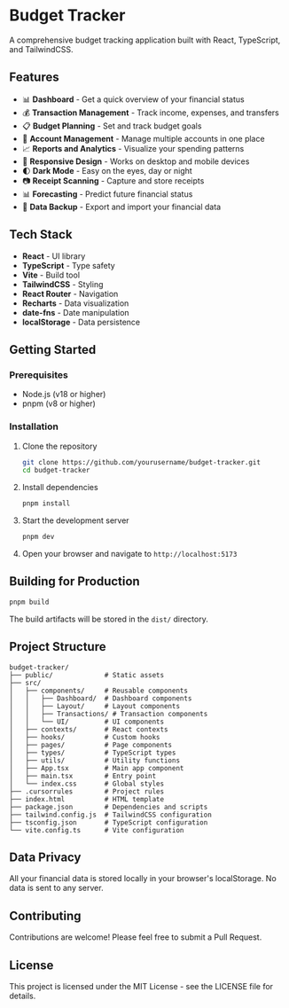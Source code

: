 # Budget Tracker

A comprehensive budget tracking application built with React, TypeScript, and TailwindCSS.

## Features

- 📊 **Dashboard** - Get a quick overview of your financial status
- 💰 **Transaction Management** - Track income, expenses, and transfers
- 📋 **Budget Planning** - Set and track budget goals
- 🏦 **Account Management** - Manage multiple accounts in one place
- 📈 **Reports and Analytics** - Visualize your spending patterns
- 📱 **Responsive Design** - Works on desktop and mobile devices
- 🌓 **Dark Mode** - Easy on the eyes, day or night
- 📷 **Receipt Scanning** - Capture and store receipts
- 📊 **Forecasting** - Predict future financial status
- 💾 **Data Backup** - Export and import your financial data

## Tech Stack

- **React** - UI library
- **TypeScript** - Type safety
- **Vite** - Build tool
- **TailwindCSS** - Styling
- **React Router** - Navigation
- **Recharts** - Data visualization
- **date-fns** - Date manipulation
- **localStorage** - Data persistence

## Getting Started

### Prerequisites

- Node.js (v18 or higher)
- pnpm (v8 or higher)

### Installation

1. Clone the repository

   ```bash
   git clone https://github.com/yourusername/budget-tracker.git
   cd budget-tracker
   ```

2. Install dependencies

   ```bash
   pnpm install
   ```

3. Start the development server

   ```bash
   pnpm dev
   ```

4. Open your browser and navigate to `http://localhost:5173`

## Building for Production

```bash
pnpm build
```

The build artifacts will be stored in the `dist/` directory.

## Project Structure

```
budget-tracker/
├── public/             # Static assets
├── src/
│   ├── components/     # Reusable components
│   │   ├── Dashboard/  # Dashboard components
│   │   ├── Layout/     # Layout components
│   │   ├── Transactions/ # Transaction components
│   │   └── UI/         # UI components
│   ├── contexts/       # React contexts
│   ├── hooks/          # Custom hooks
│   ├── pages/          # Page components
│   ├── types/          # TypeScript types
│   ├── utils/          # Utility functions
│   ├── App.tsx         # Main app component
│   ├── main.tsx        # Entry point
│   └── index.css       # Global styles
├── .cursorrules        # Project rules
├── index.html          # HTML template
├── package.json        # Dependencies and scripts
├── tailwind.config.js  # TailwindCSS configuration
├── tsconfig.json       # TypeScript configuration
└── vite.config.ts      # Vite configuration
```

## Data Privacy

All your financial data is stored locally in your browser's localStorage. No data is sent to any server.

## Contributing

Contributions are welcome! Please feel free to submit a Pull Request.

## License

This project is licensed under the MIT License - see the LICENSE file for details.
